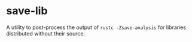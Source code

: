 # save-lib

A utility to post-process the output of `rustc -Zsave-analysis` for libraries
distributed without their source.
